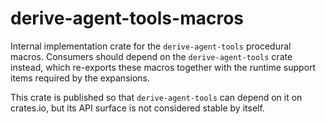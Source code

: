 # derive-agent-tools-macros

Internal implementation crate for the `derive-agent-tools` procedural macros.
Consumers should depend on the `derive-agent-tools` crate instead, which
re-exports these macros together with the runtime support items required by the
expansions.

This crate is published so that `derive-agent-tools` can depend on it on crates.io,
but its API surface is not considered stable by itself.

